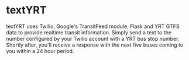 textYRT
=======

textYRT uses Twilio, Google's TransitFeed module, Flask and YRT GTFS data to provide realtime transit information.
Simply send a text to the number configured by your Twilio account with a YRT bus stop number.
Shortly after, you'll receive a response with the next five buses coming to you within a 24 hour period.
